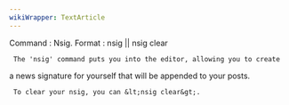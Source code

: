 ```yaml
---
wikiWrapper: TextArticle
---
```

Command : Nsig.
Format  : nsig || nsig clear
 
     The 'nsig' command puts you into the editor, allowing you to create 
a news signature for yourself that will be appended to your posts.
 
     To clear your nsig, you can &lt;nsig clear&gt;.
